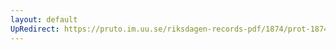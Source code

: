 ```yaml
---
layout: default
UpRedirect: https://pruto.im.uu.se/riksdagen-records-pdf/1874/prot-1874--fk--427/prot-1874--fk--427_015.pdf
---
```


